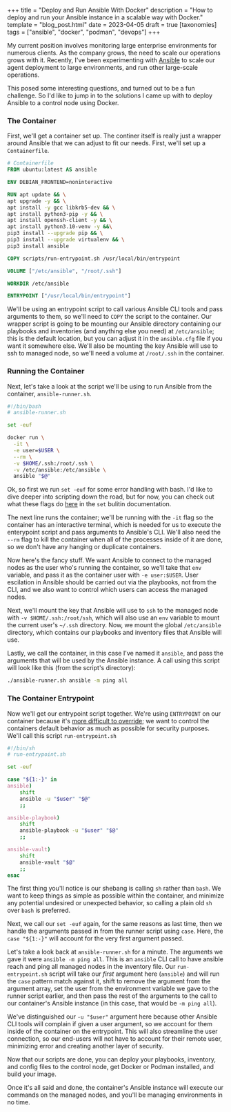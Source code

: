 +++
title = "Deploy and Run Ansible With Docker"
description = "How to deploy and run your Ansible instance in a scalable way with Docker."
template = "blog_post.html"
date = 2023-04-05
draft = true
[taxonomies]
tags = ["ansible", "docker", "podman", "devops"]
+++

My current position involves monitoring large enterprise environments for numerous clients. As the company grows, the need to scale our operations grows with it. Recently, I've been experimenting with [Ansible](https://ansible.com) to scale our agent deployment to large environments, and run other large-scale operations. 
<!-- more -->
This posed some interesting questions, and turned out to be a fun challenge. So I'd like to jump in to the solutions I came up with to deploy Ansible to a control node using Docker.

### The Container
First, we'll get a container set up. The continer itself is really just a wrapper around Ansible that we can adjust to fit our needs. First, we'll set up a `Containerfile`.

```Dockerfile
# Containerfile
FROM ubuntu:latest AS ansible

ENV DEBIAN_FRONTEND=noninteractive

RUN apt update && \
apt upgrade -y && \
apt install -y gcc libkrb5-dev && \
apt install python3-pip -y && \
apt install openssh-client -y && \
apt install python3.10-venv -y &&\
pip3 install --upgrade pip && \
pip3 install --upgrade virtualenv && \
pip3 install ansible

COPY scripts/run-entrypoint.sh /usr/local/bin/entrypoint

VOLUME ["/etc/ansible", "/root/.ssh"]

WORKDIR /etc/ansible

ENTRYPOINT ["/usr/local/bin/entrypoint"]
```

We'll be using an entrypoint script to call various Ansible CLI tools and pass arguments to them, so we'll need to `COPY` the script to the container. Our wrapper script is going to be mounting our Ansible directory containing our playbooks and inventories (and anything else you need) at `/etc/ansible`; this is the default location, but you can adjust it in the `ansible.cfg` file if you want it somewhere else. We'll also be mounting the key Ansible will use to ssh to managed node, so we'll need a volume at `/root/.ssh` in the container.

### Running the Container
Next, let's take a look at the script we'll be using to run Ansible from the container, `ansible-runner.sh`.

```bash
#!/bin/bash
# ansible-runner.sh

set -euf

docker run \
  -it \
  -e user=$USER \
  --rm \
  -v $HOME/.ssh:/root/.ssh \
  -v /etc/ansible:/etc/ansible \
  ansible "$@"
```

Ok, so first we run `set -euf` for some error handling with bash. I'd like to dive deeper into scripting down the road, but for now, you can check out what these flags do [here](https://www.gnu.org/software/bash/manual/html_node/The-Set-Builtin.html) in the `set` bulitin documentation. 

The next line runs the container; we'll be running with the `-it` flag so the container has an interactive terminal, which is needed for us to execute the enterypoint script and pass arguments to Ansible's CLI. We'll also need the `--rm` flag to kill the container when all of the processes inside of it are done, so we don't have any hanging or duplicate containers.

Now here's the fancy stuff. We want Ansible to connect to the managed nodes as the user who's running the container, so we'll take that `env` variable, and pass it as the container user with `-e user:$USER`. User escilation in Ansible should be carried out via the playbooks, not from the CLI, and we also want to control which users can access the managed nodes. 

Next, we'll mount the key that Ansible will use to `ssh` to the managed node with `-v $HOME/.ssh:/root/ssh`, which will also use an `env` variable to mount the current user's `~/.ssh` directory. Now, we mount the global `/etc/ansible` directory, which contains our playbooks and inventory files that Ansible will use.

Lastly, we call the container, in this case I've named it `ansible`, and pass the arguments that will be used by the Ansible instance. A call using this script will look like this (from the script's directory):

```bash
./ansible-runner.sh ansible -m ping all
```

### The Container Entrypoint
Now we'll get our entrypoint script together. We're using `ENTRYPOINT` on our container because it's [more difficult to override](https://docs.podman.io/en/latest/markdown/podman-run.1.html#entrypoint-command-command-arg1); we want to control the containers default behavior as much as possible for security purposes. We'll call this script `run-entrypoint.sh`

```bash
#!/bin/sh
# run-entrypoint.sh

set -euf

case "${1:-}" in
ansible)
	shift
	ansible -u "$user" "$@"
	;;

ansible-playbook)
	shift
	ansible-playbook -u "$user" "$@"
	;;

ansible-vault)
	shift
	ansible-vault "$@"
	;;
esac
```

The first thing you'll notice is our shebang is calling `sh` rather than `bash`. We want to keep things as simple as possible within the container, and minimize any potential undesired or unexpected behavior, so calling a plain old `sh` over `bash` is preferred. 

Next, we call our `set -euf` again, for the same reasons as last time, then we handle the arguments passed in from the runner script using `case`. Here, the `case "${1:-}"` will account for the very first argument passed.

Let's take a look back at `ansible-runner.sh` for a minute. The arguments we gave it were `ansible -m ping all`. This is an `ansible` CLI call to have ansible reach and ping all managed nodes in the inventory file. Our `run-entrypoint.sh` script will take our _first_ argument here (`ansible`) and will run the `case` pattern match against it, shift to remove the argument from the argument array, set the user from the environment variable we gave to the runner script earlier, and then pass the rest of the arguments to the call to our container's Ansible instance (in this case, that would be `-m ping all`).

We've distinguished our `-u "$user"` argument here because other Ansible CLI tools will complain if given a user argument, so we account for them inside of the container on the entrypoint. This will also streamline the user connection, so our end-users will not have to account for their remote user, minimizing error and creating another layer of security.

Now that our scripts are done, you can deploy your playbooks, inventory, and config files to the control node, get Docker or Podman installed, and build your image.

Once it's all said and done, the container's Ansible instance will execute our commands on the managed nodes, and you'll be managing environments in no time.
